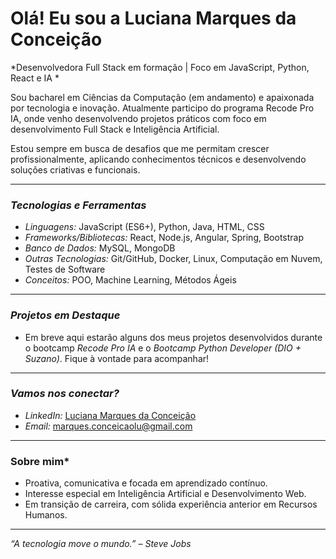 # Olá! Eu sou a Luciana Marques da Conceição

*Desenvolvedora Full Stack em formação | Foco em JavaScript, Python, React e IA *

Sou bacharel em Ciências da Computação (em andamento) e apaixonada por tecnologia e inovação. Atualmente participo do programa Recode Pro IA, onde venho desenvolvendo projetos práticos com foco em desenvolvimento Full Stack e Inteligência Artificial.

Estou sempre em busca de desafios que me permitam crescer profissionalmente, aplicando conhecimentos técnicos e desenvolvendo soluções criativas e funcionais.

---

### *Tecnologias e Ferramentas*
- *Linguagens:* JavaScript (ES6+), Python, Java, HTML, CSS
- *Frameworks/Bibliotecas:* React, Node.js, Angular, Spring, Bootstrap
- *Banco de Dados:* MySQL, MongoDB
- *Outras Tecnologias:* Git/GitHub, Docker, Linux, Computação em Nuvem, Testes de Software
- *Conceitos:* POO, Machine Learning, Métodos Ágeis

---

### *Projetos em Destaque*
- Em breve aqui estarão alguns dos meus projetos desenvolvidos durante o bootcamp *Recode Pro IA* e o *Bootcamp Python Developer (DIO + Suzano)*. Fique à vontade para acompanhar!

---

### *Vamos nos conectar?*
- *LinkedIn:* [Luciana Marques da Conceição](https://www.linkedin.com/in/luciana-marques-da-conceicao)
- *Email:* marques.conceicaolu@gmail.com

---

### Sobre mim*
- Proativa, comunicativa e focada em aprendizado contínuo.
- Interesse especial em Inteligência Artificial e Desenvolvimento Web.
- Em transição de carreira, com sólida experiência anterior em Recursos Humanos.

---

*“A tecnologia move o mundo.” – Steve Jobs*
